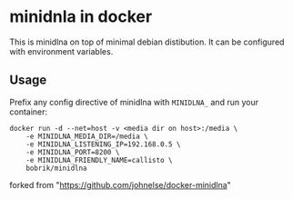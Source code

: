 # minidnla in docker

This is minidlna on top of minimal debian distibution.
It can be configured with environment variables.

## Usage

Prefix any config directive of minidlna with `MINIDLNA_`
and run your container:

```
docker run -d --net=host -v <media dir on host>:/media \
    -e MINIDLNA_MEDIA_DIR=/media \
    -e MINIDLNA_LISTENING_IP=192.168.0.5 \
    -e MINIDLNA_PORT=8200 \
    -e MINIDLNA_FRIENDLY_NAME=callisto \
    bobrik/minidlna
```

forked from "https://github.com/johnelse/docker-minidlna"